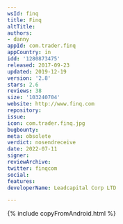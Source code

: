 ```yaml
---
wsId: finq
title: Finq
altTitle: 
authors:
- danny
appId: com.trader.finq
appCountry: in
idd: '1280873475'
released: 2017-09-23
updated: 2019-12-19
version: '2.8'
stars: 2.6
reviews: 38
size: '103240704'
website: http://www.finq.com
repository: 
issue: 
icon: com.trader.finq.jpg
bugbounty: 
meta: obsolete
verdict: nosendreceive
date: 2022-07-11
signer: 
reviewArchive: 
twitter: finqcom
social: 
features: 
developerName: Leadcapital Corp LTD

---
```


{% include copyFromAndroid.html %}
